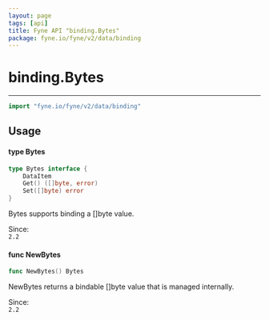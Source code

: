 ```yaml
---
layout: page
tags: [api]
title: Fyne API "binding.Bytes"
package: fyne.io/fyne/v2/data/binding
---
```


# binding.Bytes
---
```go
import "fyne.io/fyne/v2/data/binding"
```

## Usage

#### type Bytes

```go
type Bytes interface {
	DataItem
	Get() ([]byte, error)
	Set([]byte) error
}
```

Bytes supports binding a []byte value.


<div class="since">Since: <code>
2.2</code></div>

#### func  NewBytes

```go
func NewBytes() Bytes
```
NewBytes returns a bindable []byte value that is managed internally.


<div class="since">Since: <code>
2.2</code></div>
